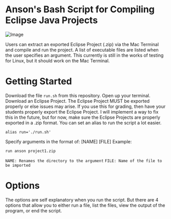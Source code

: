 # Anson's Bash Script for Compiling Eclipse Java Projects
![Image](https://fthmb.tqn.com/yOE1QoYZHEUhVkZuuxop_Ma9mQU=/768x0/filters:no_upscale()/Gnu-bash-logo.svg-58c6fe745f9b58af5c8d8017.png)

Users can extract an exported Eclipse Project (.zip) via the Mac Terminal and compile and run the project. A list of executable files are listed when the user specifies an argument. This currently is still in the works of testing for Linux, but it should work on the Mac Terminal.
# Getting Started
Download the file `run.sh` from this repository. Open up your terminal. Download an Eclipse Project. The Eclipse Project MUST be exported properly or else issues may arise. If you use this for grading, then have your students properly export the Eclipse Project.
I will implement a way to fix this in the future, but for now, make sure the Eclipse Projects are properly exported in a .zip format. You can set an alias to run the script a lot easier.
```
alias run='./run.sh'
```
Specify arguments in the format of: [NAME] [FILE]
Example:
```
run anson project1.zip
```
`NAME: Renames the directory to the argument`
`FILE: Name of the file to be imported`

# Options
The options are self explanatory when you run the script. But there are 4 options that allow you to either run a file, list the files, view the output of the program, or end the script.

